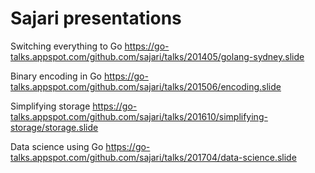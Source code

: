 # Sajari presentations

Switching everything to Go
https://go-talks.appspot.com/github.com/sajari/talks/201405/golang-sydney.slide

Binary encoding in Go
https://go-talks.appspot.com/github.com/sajari/talks/201506/encoding.slide

Simplifying storage
https://go-talks.appspot.com/github.com/sajari/talks/201610/simplifying-storage/storage.slide

Data science using Go
https://go-talks.appspot.com/github.com/sajari/talks/201704/data-science.slide
